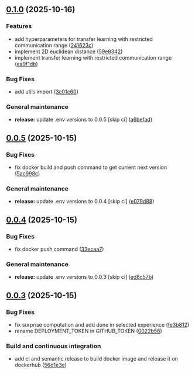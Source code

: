 ## [0.1.0](https://github.com/domm99/experiments-2025-TCD-marl-neighbor-TL/compare/0.0.5...0.1.0) (2025-10-16)

### Features

* add hyperparameters for transfer learning with restricted communication range ([241623c](https://github.com/domm99/experiments-2025-TCD-marl-neighbor-TL/commit/241623c76d47bc915eeec2fc880998ed8fbc783b))
* implement 2D euclidean distance ([59e8342](https://github.com/domm99/experiments-2025-TCD-marl-neighbor-TL/commit/59e83420ceb747308fb06a5f6260522619359db6))
* implement transfer learning with restricted communication range ([ea9f1db](https://github.com/domm99/experiments-2025-TCD-marl-neighbor-TL/commit/ea9f1db3ad1904d9487cc48d20384754c788069b))

### Bug Fixes

* add utils import ([3c01c60](https://github.com/domm99/experiments-2025-TCD-marl-neighbor-TL/commit/3c01c6011565735effcd50d1c2dd9eca1b6258c4))

### General maintenance

* **release:** update .env versions to 0.0.5 [skip ci] ([a6befad](https://github.com/domm99/experiments-2025-TCD-marl-neighbor-TL/commit/a6befadcc529eee5192c31b8891927f0cb955ecf))

## [0.0.5](https://github.com/domm99/experiments-2025-TCD-marl-neighbor-TL/compare/0.0.4...0.0.5) (2025-10-15)

### Bug Fixes

* fix docker build and push command to get current next version ([5ac998c](https://github.com/domm99/experiments-2025-TCD-marl-neighbor-TL/commit/5ac998cffd03476eba296bc4d3f19818da0ad7e6))

### General maintenance

* **release:** update .env versions to 0.0.4 [skip ci] ([e079d88](https://github.com/domm99/experiments-2025-TCD-marl-neighbor-TL/commit/e079d88e1293d49bacef88343be6809fd4fe6cec))

## [0.0.4](https://github.com/domm99/experiments-2025-TCD-marl-neighbor-TL/compare/0.0.3...0.0.4) (2025-10-15)

### Bug Fixes

* fix docker push command ([33ecaa7](https://github.com/domm99/experiments-2025-TCD-marl-neighbor-TL/commit/33ecaa7d7fa27602e0b387b9a3cb4f448ee1d734))

### General maintenance

* **release:** update .env versions to 0.0.3 [skip ci] ([ed8c57b](https://github.com/domm99/experiments-2025-TCD-marl-neighbor-TL/commit/ed8c57ba0b620738d7e8b4cede755dddd76dd3a3))

## [0.0.3](https://github.com/domm99/experiments-2025-TCD-marl-neighbor-TL/compare/v0.0.2...0.0.3) (2025-10-15)

### Bug Fixes

* fix surprise computation and add done in selected experience ([fe3b812](https://github.com/domm99/experiments-2025-TCD-marl-neighbor-TL/commit/fe3b812df35711a3ec488b1b641726a8a1484954))
* rename DEPLOYMENT_TOKEN in GITHUB_TOKEN ([0022b56](https://github.com/domm99/experiments-2025-TCD-marl-neighbor-TL/commit/0022b56c84fb8352742be93b88fe057b3b70f310))

### Build and continuous integration

* add ci and semantic release to build docker image and release it on dockerhub ([56d1e3e](https://github.com/domm99/experiments-2025-TCD-marl-neighbor-TL/commit/56d1e3ebb59bc30dde90cc52d127e370331e4437))
